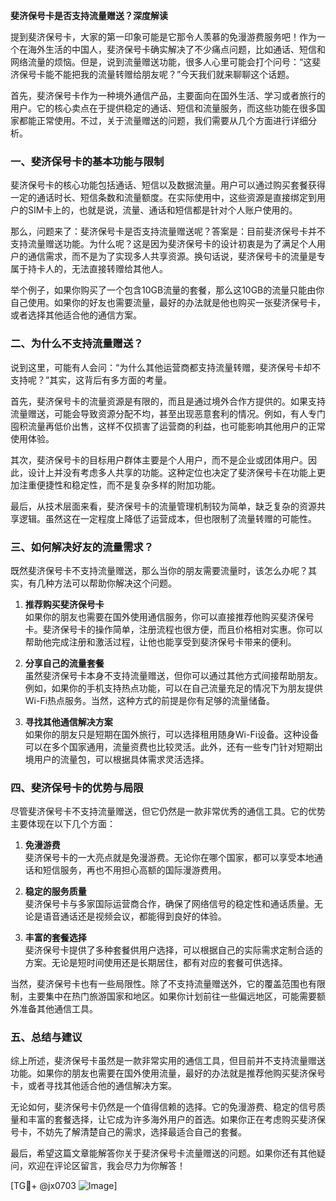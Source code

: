 **斐济保号卡是否支持流量赠送？深度解读**

提到斐济保号卡，大家的第一印象可能是它那令人羡慕的免漫游费服务吧！作为一个在海外生活的中国人，斐济保号卡确实解决了不少痛点问题，比如通话、短信和网络流量的烦恼。但是，说到流量赠送功能，很多人心里可能会打个问号：“这斐济保号卡能不能把我的流量转赠给朋友呢？”今天我们就来聊聊这个话题。

首先，斐济保号卡作为一种境外通信产品，主要面向在国外生活、学习或者旅行的用户。它的核心卖点在于提供稳定的通话、短信和流量服务，而这些功能在很多国家都能正常使用。不过，关于流量赠送的问题，我们需要从几个方面进行详细分析。

### **一、斐济保号卡的基本功能与限制**
斐济保号卡的核心功能包括通话、短信以及数据流量。用户可以通过购买套餐获得一定的通话时长、短信条数和流量额度。在实际使用中，这些资源是直接绑定到用户的SIM卡上的，也就是说，流量、通话和短信都是针对个人账户使用的。

那么，问题来了：斐济保号卡是否支持流量赠送呢？答案是：目前斐济保号卡并不支持流量赠送功能。为什么呢？这是因为斐济保号卡的设计初衷是为了满足个人用户的通信需求，而不是为了实现多人共享资源。换句话说，斐济保号卡的流量是专属于持卡人的，无法直接转赠给其他人。

举个例子，如果你购买了一个包含10GB流量的套餐，那么这10GB的流量只能由你自己使用。如果你的好友也需要流量，最好的办法就是他也购买一张斐济保号卡，或者选择其他适合他的通信方案。

### **二、为什么不支持流量赠送？**
说到这里，可能有人会问：“为什么其他运营商都支持流量转赠，斐济保号卡却不支持呢？”其实，这背后有多方面的考量。

首先，斐济保号卡的流量资源是有限的，而且是通过境外合作方提供的。如果支持流量赠送，可能会导致资源分配不均，甚至出现恶意套利的情况。例如，有人专门囤积流量再低价出售，这样不仅损害了运营商的利益，也可能影响其他用户的正常使用体验。

其次，斐济保号卡的目标用户群体主要是个人用户，而不是企业或团体用户。因此，设计上并没有考虑多人共享的功能。这种定位也决定了斐济保号卡在功能上更加注重便捷性和稳定性，而不是复杂多样的附加功能。

最后，从技术层面来看，斐济保号卡的流量管理机制较为简单，缺乏复杂的资源共享逻辑。虽然这在一定程度上降低了运营成本，但也限制了流量转赠的可能性。

### **三、如何解决好友的流量需求？**
既然斐济保号卡不支持流量赠送，那么当你的朋友需要流量时，该怎么办呢？其实，有几种方法可以帮助你解决这个问题。

1. **推荐购买斐济保号卡**  
   如果你的朋友也需要在国外使用通信服务，你可以直接推荐他购买斐济保号卡。斐济保号卡的操作简单，注册流程也很方便，而且价格相对实惠。你可以帮助他完成注册和激活过程，让他也能享受到斐济保号卡带来的便利。

2. **分享自己的流量套餐**  
   虽然斐济保号卡本身不支持流量赠送，但你可以通过其他方式间接帮助朋友。例如，如果你的手机支持热点功能，可以在自己流量充足的情况下为朋友提供Wi-Fi热点服务。当然，这种方式的前提是你有足够的流量储备。

3. **寻找其他通信解决方案**  
   如果你的朋友只是短期在国外旅行，可以选择租用随身Wi-Fi设备。这种设备可以在多个国家通用，流量资费也比较灵活。此外，还有一些专门针对短期出境用户的流量包，可以根据具体需求灵活选择。

### **四、斐济保号卡的优势与局限**
尽管斐济保号卡不支持流量赠送，但它仍然是一款非常优秀的通信工具。它的优势主要体现在以下几个方面：

1. **免漫游费**  
   斐济保号卡的一大亮点就是免漫游费。无论你在哪个国家，都可以享受本地通话和短信服务，再也不用担心高额的国际漫游费用。

2. **稳定的服务质量**  
   斐济保号卡与多家国际运营商合作，确保了网络信号的稳定性和通话质量。无论是语音通话还是视频会议，都能得到良好的体验。

3. **丰富的套餐选择**  
   斐济保号卡提供了多种套餐供用户选择，可以根据自己的实际需求定制合适的方案。无论是短时间使用还是长期居住，都有对应的套餐可供选择。

当然，斐济保号卡也有一些局限性。除了不支持流量赠送外，它的覆盖范围也有限制，主要集中在热门旅游国家和地区。如果你计划前往一些偏远地区，可能需要额外准备其他通信工具。

### **五、总结与建议**
综上所述，斐济保号卡虽然是一款非常实用的通信工具，但目前并不支持流量赠送功能。如果你的朋友也需要在国外使用流量，最好的办法就是推荐他购买斐济保号卡，或者寻找其他适合他的通信解决方案。

无论如何，斐济保号卡仍然是一个值得信赖的选择。它的免漫游费、稳定的信号质量和丰富的套餐选择，让它成为许多海外用户的首选。如果你正在考虑购买斐济保号卡，不妨先了解清楚自己的需求，选择最适合自己的套餐。

最后，希望这篇文章能解答你关于斐济保号卡流量赠送的问题。如果你还有其他疑问，欢迎在评论区留言，我会尽力为你解答！

[TG💪+ @jx0703 ![Image](https://github.com/user-attachments/assets/dbca1d08-cadb-493c-b0ec-ad6f7a83f270)]